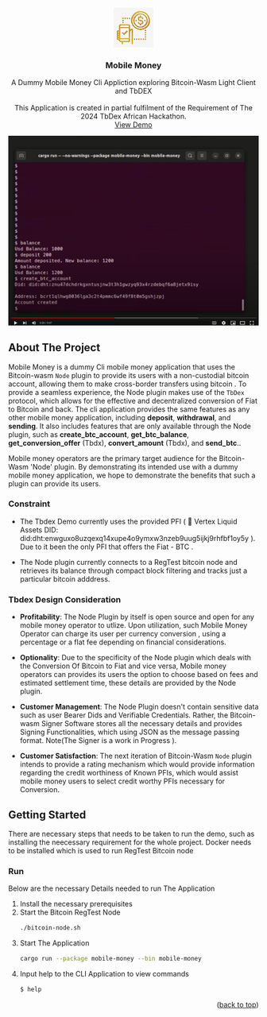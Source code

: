 <!-- Improved compatibility of back to top link: See: https://github.com/othneildrew/Best-README-Template/pull/73 -->
<a id="readme-top"></a>


<!-- PROJECT LOGO -->
<br />
<div align="center">
  <a href="/">
    <img src="images/mobile-money.png" alt="Logo" width="80" height="80">
  </a>

  <h3 align="center">Mobile Money</h3>

  <p align="center">
    A Dummy Mobile Money Cli Appliction exploring Bitcoin-Wasm Light Client and TbDEX
    <br />
     <br />
    This Application is created in partial fulfilment of the Requirement of The 2024 TbDex African Hackathon. 
    <br />
    <a href="https://drive.google.com/file/d/1khb6cEO5vPhXf4IVqJvdeWASrQrHdYT8/view?usp=sharing">View Demo</a>
  </p>
</div>


[![Watch the video](images/thumbnail.png)](https://youtu.be/M45dhTYDoVk)



<!-- ABOUT THE PROJECT -->
## About The Project

Mobile Money is a dummy Cli mobile money application that uses the Bitcoin-wasm `Node` plugin to provide its users with a non-custodial bitcoin account, allowing them to make cross-border transfers using bitcoin . To provide a seamless experience, the Node plugin makes use of the `TbDex` protocol, which allows for the effective and decentralized conversion of Fiat to Bitcoin and back. The cli application provides the same features as any other mobile money application, including __deposit__, __withdrawal__, and __sending__. It also includes features that are only available through the Node plugin, such as __create_btc_account__, __get_btc_balance__, __get_conversion_offer__ (Tbdx), __convert_amount__ (Tbdx), and __send_btc__..

Mobile money operators are the primary target audience for the Bitcoin-Wasm 'Node' plugin. By demonstrating its intended use with a dummy mobile money application, we hope to demonstrate the benefits that such a plugin can provide its users.  

### Constraint

- The Tbdex Demo currently uses the provided PFI ( 
🏦 Vertex Liquid Assets DID: did:dht:enwguxo8uzqexq14xupe4o9ymxw3nzeb9uug5ijkj9rhfbf1oy5y ). Due to it
been the only PFI that offers the Fiat - BTC .

- The Node plugin currently connects to a RegTest bitcoin node and retrieves its balance through compact block filtering and tracks just a particular bitcoin adddress.

### Tbdex Design Consideration

- __Profitability__: The Node Plugin by itself is open source and open for any mobile money operator to utlize. Upon utilization, such Mobile Money Operator can charge its user per currency conversion , using a percentage or a flat fee depending on financial considerations.

- __Optionality__: Due to the specificity of the Node plugin which deals with the Conversion Of Bitcoin to Fiat and vice versa, Mobile money operators can provides its users the option to choose based on fees and estimated settlement time, these details are provided by the Node plugin.

- __Customer Management__: The Node Plugin doesn't contain sensitive data such as user Bearer Dids and Verifiable Credentials. Rather, the Bitcoin-wasm Signer Software stores all the necessary details and provides Signing Functionalities, which using JSON as the message passing format. Note(The Signer is a work in Progress ). 

- __Customer Satisfaction__: The next iteration of Bitcoin-Wasm `Node` plugin intends to provide a rating mechanism which would provide information regarding the credit worthiness of Known PFIs, which would assist mobile money users to select credit worthy PFIs necessary for Conversion.



<!-- GETTING STARTED -->
## Getting Started

There are necessary steps that needs to be taken to run the demo, such as installing the neecessary requirement for the whole project. Docker needs to be installed which is used to run RegTest Bitcoin node


### Run

Below are the necessary Details needed to run The Application 

1. Install the necessary prerequisites
2. Start the Bitcoin RegTest Node
   ```sh
   ./bitcoin-node.sh
   ```
3. Start The Application
   ```sh
   cargo run --package mobile-money --bin mobile-money 
   ```
4. Input help to the CLI Application to view commands
   ```sh
   $ help
   ```


<p align="right">(<a href="#readme-top">back to top</a>)</p>


